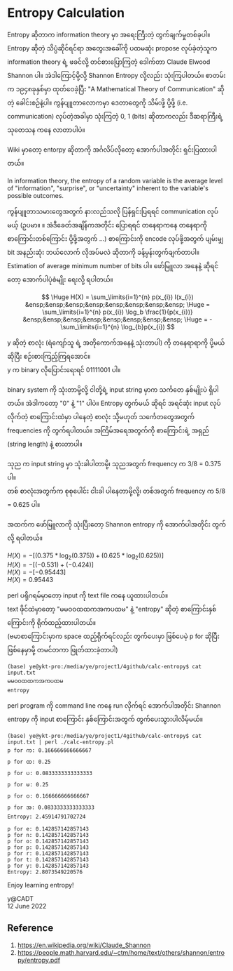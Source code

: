 # Entropy Calculation

Entropy ဆိုတာက information theory မှာ အရေးကြီးတဲ့ တွက်ချက်မှုတစ်ခုပါ။ Entropy ဆိုတဲ့ သိပ္ပံဆိုင်ရင်ရာ အတွေးအခေါ်ကို ပထမဆုံး propose လုပ်ခဲ့တဲ့သူက information theory ရဲ့ ဖခင်လို့ တင်စားပြောကြတဲ့ ဒေါက်တာ Claude Elwood Shannon ပါ။ အဲဒါကြောင့်မို့လို့ Shannon Entropy လို့လည်း သုံးကြပါတယ်။ စာတမ်းက ၁၉၄၈ခုနှစ်မှာ ထုတ်ဝေခဲ့ပြီး "A Mathematical Theory of Communication" ဆိုတဲ့ ခေါင်းစဉ်နဲ့ပါ။ ကွန်ပျူတာလောကမှာ ဒေတာတွေကို သိမ်းဖို့ ပို့ဖို့ (i.e. communication) လုပ်တဲ့အခါမှာ သုံးကြတဲ့ 0, 1 (bits) ဆိုတာကလည်း ဒီဆရာကြီးရဲ့ သုတေသန ကနေ လာတာပါပဲ။     

Wiki မှာတော့ entorpy ဆိုတာကို အင်္ဂလိပ်လိုတော့ အောက်ပါအတိုင်း ရှင်းပြထားပါတယ်။  

In information theory, the entropy of a random variable is the average level of "information", "surprise", or "uncertainty" inherent to the variable's possible outcomes.  

ကွန်ပျူတာသမားတွေအတွက် နားလည်သလို ပြန်ရှင်းပြရရင် communication လုပ်မယ့် (ဥပမာ။ ။ အဲဒီခေတ်အချိန်ကအတိုင်း ပြောရရင် တနေရာကနေ တနေရာကို စာကြောင်းတစ်ကြောင်း ပို့ဖို့အတွက် ...) စာကြောင်းကို encode လုပ်ဖို့အတွက် ပျမ်းမျှ bit အနည်းဆုံး ဘယ်လောက် လိုအပ်မလဲ ဆိုတာကို ခန့်မှန်းတွက်ချက်တာပါ။ Estimation of average minimum number of bits ပါ။ ဖော်မြူလာ အနေနဲ့ ဆိုရင်တော့ အောက်ပါပုံစံမျိုး ရေးလို့ ရပါတယ်။  

$$
\Huge H(X) = \sum_\limits{i=1}^{n} p(x_{i}) I(x_{i})    
&ensp;&ensp;&ensp;&ensp;&ensp;&ensp;&ensp;&ensp;  \Huge = \sum_\limits{i=1}^{n} p(x_{i}) \log_b \frac{1}{p(x_{i})}    
&ensp;&ensp;&ensp;&ensp;&ensp;&ensp;&ensp;&ensp;  \Huge = - \sum_\limits{i=1}^{n} \log_{b}p(x_{i})     
$$

y ဆိုတဲ့ စာလုံး (ရဲကျော်သူ ရဲ့ အတိုကောက်အနေနဲ့ သုံးတာပါ) ကို တနေရာရာကို ပို့မယ် ဆိုပြီး စဉ်းစားကြည့်ကြရအောင်။  
y က binary လိုပြောင်းရေးရင် 01111001 ပါ။  

binary system ကို သုံးတာမို့လို့ ငါတို့ရဲ့ input string မှာက သင်္ကတေ နှစ်မျိုးပဲ ရှိပါတယ်။ အဲဒါကတော့ "0" နဲ့ "1" ပါပဲ။
Entropy တွက်မယ် ဆိုရင် အရင်ဆုံး input လုပ်လိုက်တဲ့ စာကြောင်းထဲမှာ ပါနေတဲ့ စာလုံး သို့မဟုတ် သင်္ကေတတွေအတွက် frequencies ကို တွက်ရပါတယ်။ အကြိမ်အရေအတွက်ကို စာကြောင်းရဲ့ အရှည် (string length) နဲ့ စားတာပါ။    

သုည က input string မှာ သုံးခါပါတာမို့၊ သုညအတွက် frequency က 3/8 = 0.375 ပါ။  
တစ် စာလုံးအတွက်က စုစုပေါင်း ငါးခါ ပါနေတာမို့လို့၊ တစ်အတွက် frequency က 5/8 = 0.625 ပါ။   

အထက်က ဖော်မြူလာကို သုံးပြီးတော့ Shannon entropy ကို အောက်ပါအတိုင်း တွက်လို့ ရပါတယ်။  

$H(X) = -[(0.375*\log_{2}(0.375))+(0.625*\log_{2}(0.625))]$  
$H(X) = -[(-0.531)+(-0.424)]$  
$H(X) = -[-0.95443]$  
$H(X) = 0.95443$  

perl ပရိုဂရမ်မှာတော့ input ကို text file ကနေ ယူထားပါတယ်။  
text ဖိုင်ထဲမှာတော့ "မမဝဝထထကအကပထမ" နဲ့ "entropy" ဆိုတဲ့ စာကြောင်းနှစ်ကြောင်းကို ရိုက်ထည့်ထားပါတယ်။  
(ဗမာစာကြောင်းမှာက space ထည့်ရိုက်ရင်လည်း တွက်ပေးမှာ ဖြစ်ပေမဲ့ p for  ဆိုပြီး ဖြစ်နေမှာမို့ တမင်တကာ ဖြုတ်ထားခဲ့တာပါ)  
```
(base) ye@ykt-pro:/media/ye/project1/4github/calc-entropy$ cat input.txt 
မမဝဝထထကအကပထမ
entropy
```

perl program ကို command line ကနေ run လိုက်ရင် အောက်ပါအတိုင်း Shannon entropy ကို input စာကြောင်း နှစ်ကြောင်းအတွက် တွက်ပေးသွားပါလိမ့်မယ်။  

```
(base) ye@ykt-pro:/media/ye/project1/4github/calc-entropy$ cat input.txt | perl ./calc-entropy.pl 
p for က: 0.166666666666667
p for ထ: 0.25
p for ပ: 0.0833333333333333
p for မ: 0.25
p for ဝ: 0.166666666666667
p for အ: 0.0833333333333333
Entropy: 2.45914791702724

p for e: 0.142857142857143
p for n: 0.142857142857143
p for o: 0.142857142857143
p for p: 0.142857142857143
p for r: 0.142857142857143
p for t: 0.142857142857143
p for y: 0.142857142857143
Entropy: 2.8073549220576
```

Enjoy learning entropy!  

y@CADT  
12 June 2022  
 
## Reference

1. https://en.wikipedia.org/wiki/Claude_Shannon
2. https://people.math.harvard.edu/~ctm/home/text/others/shannon/entropy/entropy.pdf

